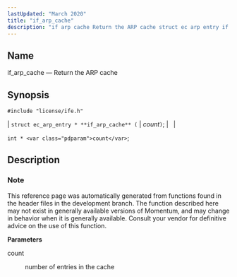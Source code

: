 ```yaml
---
lastUpdated: "March 2020"
title: "if_arp_cache"
description: "if arp cache Return the ARP cache struct ec arp entry if arp cache count int count This reference page was automatically generated from functions found in the header files in the development branch The function described here may not exist in generally available versions of Momentum and may change..."
---
```


<a name="apis.if_arp_cache"></a> 
## Name

if_arp_cache — Return the ARP cache

## Synopsis

`#include "license/ife.h"`

| `struct ec_arp_entry * **if_arp_cache** (` | <var class="pdparam">count</var>`)`; |   |

`int * <var class="pdparam">count</var>`;<a name="idp57631936"></a> 
## Description

### Note

This reference page was automatically generated from functions found in the header files in the development branch. The function described here may not exist in generally available versions of Momentum, and may change in behavior when it is generally available. Consult your vendor for definitive advice on the use of this function.

**<a name="idp57634608"></a> Parameters**

<dl class="variablelist">

<dt>count</dt>

<dd>

number of entries in the cache

</dd>

</dl>